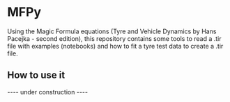 # MFPy
Using the Magic Formula equations (Tyre and Vehicle Dynamics by Hans Pacejka - second edition), this repository contains some tools to read a .tir file with examples (notebooks) and how to fit a tyre test data to create a .tir file. 
## How to use it
---- under construction ----

